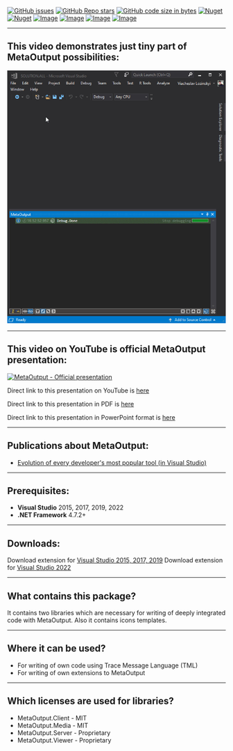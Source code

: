 [![GitHub issues](https://img.shields.io/github/issues/viacheslav-lozinskyi/MetaOutput)](https://github.com/viacheslav-lozinskyi/MetaOutput/issues)
[![GitHub Repo stars](https://img.shields.io/github/stars/viacheslav-lozinskyi/MetaOutput)](https://github.com/viacheslav-lozinskyi/MetaOutput/stargazers)
[![GitHub code size in bytes](https://img.shields.io/github/languages/code-size/viacheslav-lozinskyi/MetaOutput)](https://github.com/viacheslav-lozinskyi/MetaOutput)
[![Nuget](https://img.shields.io/nuget/dt/MetaOutput.Client)](https://www.nuget.org/packages/MetaOutput.Client)
[![Nuget](https://img.shields.io/nuget/v/MetaOutput.Client)](https://www.nuget.org/packages/MetaOutput.Client)
[![Image](https://img.shields.io/badge/VS-2022-blueviolet)](https://marketplace.visualstudio.com/items?itemName=ViacheslavLozinskyi.MetaOutput-2022)
[![Image](https://img.shields.io/badge/VS-2019-blueviolet)](https://marketplace.visualstudio.com/items?itemName=ViacheslavLozinskyi.MetaOutput-2019)
[![Image](https://img.shields.io/badge/VS-2017-blueviolet)](https://marketplace.visualstudio.com/items?itemName=ViacheslavLozinskyi.MetaOutput-2019)
[![Image](https://img.shields.io/badge/VS-2015-blueviolet)](https://marketplace.visualstudio.com/items?itemName=ViacheslavLozinskyi.MetaOutput-2019)

---

## This video demonstrates just tiny part of MetaOutput possibilities:
![MetaOutput-Presentation](resource/video/Presentation1.gif)

---

## This video on YouTube is official MetaOutput presentation:
[![MetaOutput - Official presentation](https://img.youtube.com/vi/_BO40nyx0Qw/hqdefault.jpg)](https://www.youtube.com/watch?v=_BO40nyx0Qw?autoplay=1)

Direct link to this presentation on YouTube is [here](https://www.youtube.com/watch?v=_BO40nyx0Qw?autoplay=1)

Direct link to this presentation in PDF is [here](https://github.com/viacheslav-lozinskyi/MetaOutput/blob/main/resource/document/MetaOutput.pdf)

Direct link to this presentation in PowerPoint format is [here](https://github.com/viacheslav-lozinskyi/MetaOutput/blob/main/resource/document/MetaOutput.pptx)

---

## Publications about MetaOutput:
- [Evolution of every developer's most popular tool (in Visual Studio)](https://habr.com/ru/post/458300/)

---

## Prerequisites:
- **Visual Studio** 2015, 2017, 2019, 2022
- **.NET Framework** 4.7.2+

---

## Downloads:

Download extension for [Visual Studio 2015, 2017, 2019](https://marketplace.visualstudio.com/items?itemName=ViacheslavLozinskyi.MetaOutput-2019)
Download extension for [Visual Studio 2022](https://marketplace.visualstudio.com/items?itemName=ViacheslavLozinskyi.MetaOutput-2022)

---

## What contains this package?

It contains two libraries which are necessary for writing of deeply integrated code with MetaOutput.
Also it contains icons templates.

---

## Where it can be used?

- For writing of own code using Trace Message Language (TML)
- For writing of own extensions to MetaOutput

---

## Which licenses are used for libraries?

- MetaOutput.Client - MIT
- MetaOutput.Media - MIT
- MetaOutput.Server - Proprietary
- MetaOutput.Viewer - Proprietary
